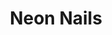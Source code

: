 ---
title: Neon Nails
description: "My nails turned out bold, bright, and absolutely eye-catching!"
tags: "nails"
image: /assets/nails-neon.jpg
imageAlt: Cute Neon Nails
---
